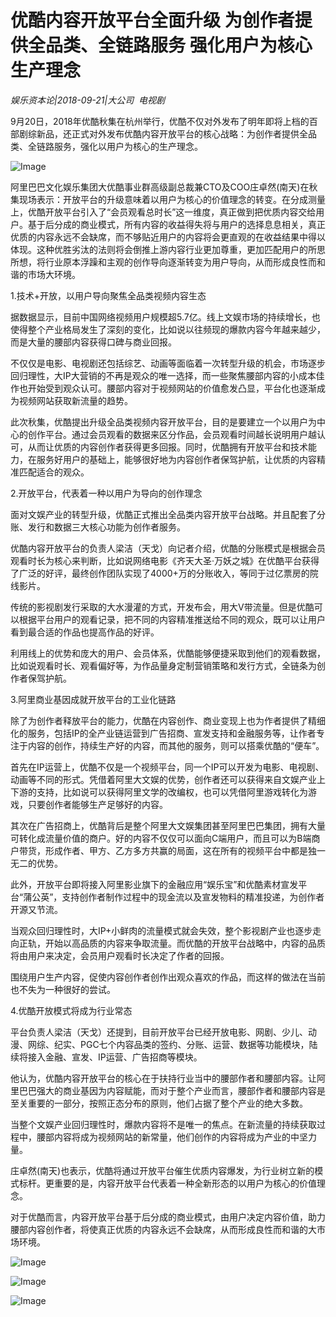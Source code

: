 # 优酷内容开放平台全面升级 为创作者提供全品类、全链路服务   强化用户为核心生产理念

*娱乐资本论|2018-09-21|大公司 
                                                电视剧*

9月20日，2018年优酷秋集在杭州举行，优酷不仅对外发布了明年即将上档的百部剧综新品，还正式对外发布优酷内容开放平台的核心战略：为创作者提供全品类、全链路服务，强化以用户为核心的生产理念。

![Image](http://static.ylzbl.com/uploads/ueditor/php/upload/image/20180921/1537512067672192.png)

阿里巴巴文化娱乐集团大优酷事业群高级副总裁兼CTO及COO庄卓然(南天)在秋集现场表示：开放平台的升级意味着以用户为核心的价值理念的转变。在分成测量上，优酷开放平台引入了“会员观看总时长”这一维度，真正做到把优质内容交给用户。基于后分成的商业模式，所有内容的收益得失将与用户的选择息息相关，真正优质的内容永远不会缺席，而不够贴近用户的内容将会更直观的在收益结果中得以体现。这种优胜劣汰的法则将会倒推上游内容行业更加尊重，更加匹配用户的所思所想，将行业原本浮躁和主观的创作导向逐渐转变为用户导向，从而形成良性而和谐的市场大环境。

1.技术+开放，以用户导向聚焦全品类视频内容生态

据数据显示，目前中国网络视频用户规模超5.7亿。线上文娱市场的持续增长，也使得整个产业格局发生了深刻的变化，比如说以往频现的爆款内容今年越来越少，而是大量的腰部内容获得口碑与商业回报。

不仅仅是电影、电视剧还包括综艺、动画等面临着一次转型升级的机会，市场逐步回归理性，大IP大营销的不再是观众的唯一选择，而一些聚焦腰部内容的小成本佳作也开始受到观众认可。腰部内容对于视频网站的价值愈发凸显，平台化也逐渐成为视频网站获取新流量的趋势。

此次秋集，优酷提出升级全品类视频内容开放平台，目的是要建立一个以用户为中心的创作平台。通过会员观看的数据来区分作品，会员观看时间越长说明用户越认可，从而让优质的内容创作者获得更多回报。同时，优酷拥有开放平台和技术能力，在服务好用户的基础上，能够很好地为内容创作者保驾护航，让优质的内容精准匹配适合的观众。

2.开放平台，代表着一种以用户为导向的创作理念

面对文娱产业的转型升级，优酷正式推出全品类内容开放平台战略。并且配套了分账、发行和数据三大核心功能为创作者服务。

优酷内容开放平台的负责人梁洁（天戈）向记者介绍，优酷的分账模式是根据会员观看时长为核心来判断，比如说网络电影《齐天大圣·万妖之城》在优酷平台获得了广泛的好评，最终创作团队实现了4000+万的分账收入，等同于过亿票房的院线影片。

传统的影视剧发行采取的大水漫灌的方式，开发布会，用大V带流量。但是优酷可以根据平台用户的观看记录，把不同的内容精准推送给不同的观众，既可以让用户看到最合适的作品也提高作品的好评。

利用线上的优势和庞大的用户、会员体系，优酷能够便捷采取到他们的观看数据，比如说观看时长、观看偏好等，为作品量身定制营销策略和发行方式，全链条为创作者保驾护航。

3.阿里商业基因成就开放平台的工业化链路

除了为创作者释放平台的能力，优酷在内容创作、商业变现上也为作者提供了精细化的服务，包括IP的全产业链运营到广告招商、宣发支持和金融服务等，让作者专注于内容的创作，持续生产好的内容，而其他的服务，则可以搭乘优酷的“便车”。

首先在IP运营上，优酷不仅是一个视频平台，同一个IP可以开发为电影、电视剧、动画等不同的形式。凭借着阿里大文娱的优势，创作者还可以获得来自文娱产业上下游的支持，比如说可以获得阿里文学的改编权，也可以凭借阿里游戏转化为游戏，只要创作者能够生产足够好的内容。

其次在广告招商上，优酷背后是整个阿里大文娱集团甚至阿里巴巴集团，拥有大量可转化成流量价值的商户。好的内容不仅仅可以面向C端用户，而且可以为B端商户带货，形成作者、甲方、乙方多方共赢的局面，这在所有的视频平台中都是独一无二的优势。

此外，开放平台即将接入阿里影业旗下的金融应用“娱乐宝”和优酷素材宣发平台“蒲公英”，支持创作者制作过程中的现金流以及宣发物料的精准投递，为创作者开源又节流。

当观众回归理性时，大IP+小鲜肉的流量模式就会失效，整个影视剧产业也逐步走向正轨，开始以高品质的内容来争取流量。而优酷的开放平台战略中，内容的品质将由用户来决定，会员用户观看时长决定了作者的回报。

围绕用户生产内容，促使内容创作者创作出观众喜欢的作品，而这样的做法在当前也不失为一种很好的尝试。

4.优酷开放模式将成为行业常态

平台负责人梁洁（天戈）还提到，目前开放平台已经开放电影、网剧、少儿、动漫、网综、纪实、PGC七个内容品类的签约、分账、运营、数据等功能模块，陆续将接入金融、宣发、IP运营、广告招商等模块。

他认为，优酷内容开放平台的核心在于扶持行业当中的腰部作者和腰部内容。让阿里巴巴强大的商业基因为内容赋能，而对于整个产业而言，腰部作者和腰部内容是至关重要的一部分，按照正态分布的原则，他们占据了整个产业的绝大多数。

当整个文娱产业回归理性时，爆款内容将不是唯一的焦点。在新流量的持续获取过程中，腰部内容将成为视频网站的新常量，他们创作的内容将成为产业的中坚力量。

庄卓然(南天)也表示，优酷将通过开放平台催生优质内容爆发，为行业树立新的模式标杆。更重要的是，内容开放平台代表着一种全新形态的以用户为核心的价值理念。

对于优酷而言，内容开放平台基于后分成的商业模式，由用户决定内容价值，助力腰部内容创作者，将使真正优质的内容永远不会缺席，从而形成良性而和谐的大市场环境。

![Image](http://static.ylzbl.com/uploads/ueditor/php/upload/image/20180921/1537512110554639.png)

![Image](http://static.ylzbl.com/uploads/ueditor/php/upload/image/20180921/1537512120681412.png)

![Image](http://static.ylzbl.com/uploads/ueditor/php/upload/image/20180921/1537512435332848.png)

